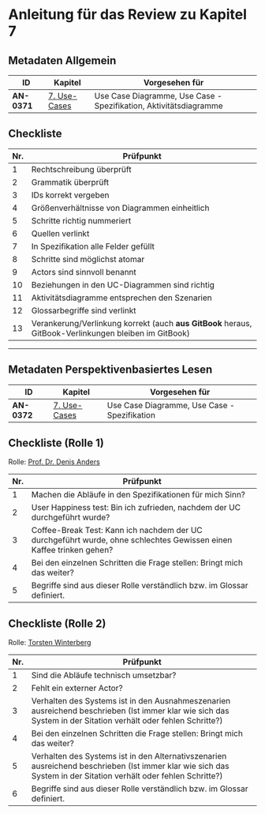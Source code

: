 # Anleitung für das Review zu Kapitel 7

## Metadaten Allgemein
| ID | Kapitel | Vorgesehen für |
|---|---|---|
| <a name="AN-0371">**AN-0371**</a> | [7. Use-Cases](../lastenheft/07.-use-cases.md) | Use Case Diagramme, Use Case - Spezifikation, Aktivitätsdiagramme |

## Checkliste

| Nr\. | Prüfpunkt |
|---|---|
|  1 | Rechtschreibung überprüft |
|  2 | Grammatik überprüft |
|  3 | IDs korrekt vergeben |
|  4 | Größenverhältnisse von Diagrammen einheitlich |
|  5 | Schritte richtig nummeriert |
|  6 | Quellen verlinkt |
|  7 | In Spezifikation alle Felder gefüllt |
|  8 | Schritte sind möglichst atomar |
|  9 | Actors sind sinnvoll benannt |
| 10 | Beziehungen in den UC-Diagrammen sind richtig |
| 11 | Aktivitätsdiagramme entsprechen den Szenarien |
| 12 | Glossarbegriffe sind verlinkt |
| 13 | Verankerung/Verlinkung korrekt (auch **aus GitBook** heraus, GitBook-Verlinkungen bleiben im GitBook) |

---

## Metadaten Perspektivenbasiertes Lesen
| ID | Kapitel | Vorgesehen für |
|---|---|---|
| <a name="AN-0372">**AN-0372**</a> | [7. Use-Cases](https://github.com/pschm/am-lastenheft-ss20/blob/master/lastenheft/07.-use-cases.md#7-use-cases) | Use Case Diagramme, Use Case - Spezifikation |

## Checkliste (Rolle 1)
Rolle: [Prof. Dr. Denis Anders](https://github.com/pschm/am-lastenheft-ss20/blob/master/lastenheft/01.-stakeholer-ziele-und-systemkontext.md#131-perspektivenbasiertes-lesen)

| Nr\. | Prüfpunkt |
|---|---|
|  1 | Machen die Abläufe in den Spezifikationen für mich Sinn? |
|  2 | User Happiness test: Bin ich zufrieden, nachdem der UC durchgeführt wurde?  |
|  3 | Coffee-Break Test: Kann ich nachdem der UC durchgeführt wurde, ohne schlechtes Gewissen einen Kaffee trinken gehen? |
|  4 | Bei den einzelnen Schritten die Frage stellen: Bringt mich das weiter? |
|  5 | Begriffe sind aus dieser Rolle verständlich bzw. im Glossar definiert. |


## Checkliste (Rolle 2)
Rolle: [Torsten Winterberg](https://github.com/pschm/am-lastenheft-ss20/blob/master/lastenheft/01.-stakeholer-ziele-und-systemkontext.md#131-perspektivenbasiertes-lesen)

| Nr\. | Prüfpunkt |
|---|---|
|  1 | Sind die Abläufe technisch umsetzbar? |
|  2 | Fehlt ein externer Actor?  |
|  3 | Verhalten des Systems ist in den Ausnahmeszenarien ausreichend beschrieben (Ist immer klar wie sich das System in der Sitation verhält oder fehlen Schritte?) |
|  4 | Bei den einzelnen Schritten die Frage stellen: Bringt mich das weiter? |
|  5 | Verhalten des Systems ist in den Alternativszenarien ausreichend beschrieben (Ist immer klar wie sich das System in der Sitation verhält oder fehlen Schritte?)|
|  6 | Begriffe sind aus dieser Rolle verständlich bzw. im Glossar definiert. |
